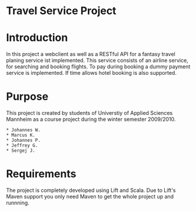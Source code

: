 Travel Service Project
======================

Introduction
============

In this project a webclient as well as a RESTful API for a fantasy travel planing service ist implemented. This service consists of an airline service, for searching and booking flights. To pay during booking a dummy payment service is implemented. If time allows hotel booking is also supported.

Purpose
=======

This project is created by students of Universtiy of Applied Sciences Mannheim as a course project during the winter semester 2009/2010.

	* Johannes W.
	* Marcus K.
	* Johannes P.
	* Jeffrey G.
	* Sergej J.

Requirements
============

The project is completely developed using Lift and Scala. Due to Lift's Maven support you only need Maven to get the whole project up and runnning.